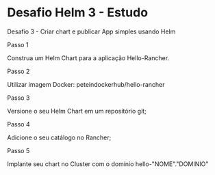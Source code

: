 # Desafio Helm 3 - Estudo
Desafio 3 - Criar chart e publicar App simples usando Helm

Passo 1

Construa um Helm Chart para a aplicação Hello-Rancher. 

Passo 2

Utilizar imagem Docker: peteindockerhub/hello-rancher

Passo 3

Versione o seu Helm Chart em um repositório git;

Passo 4

Adicione o seu catálogo no Rancher;

Passo 5

Implante seu chart no Cluster com o domínio hello-"NOME"."DOMINIO"
